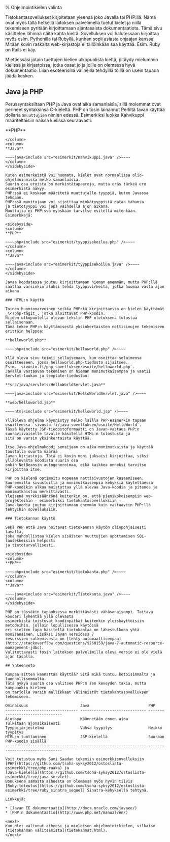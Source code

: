 % Ohjelmointikielen valinta
<!-- order: 3 -->

Tietokantasovellukset kirjoitetaan yleensä joko Javalla tai PHP:llä.
Nämä ovat myös tällä hetkellä laitoksen palvelimella tuetut kielet
ja niillä tekemiseen pyritään kirjoittamaan ajantasaista dokumentaatiota.
Tämä sivu käsittelee lähinnä näitä kahta kieltä. 
Sovelluksen voi halutessaan kirjoittaa myös esim. Pythonilla tai Rubyllä, 
kunhan sopii asiasta ohjaajan kanssa. 
Mitään kovin raskaita web-kirjastoja ei tällöinkään saa käyttää.
Esim. Ruby on Rails ei käy. 

Miettiessäsi jotain tuettujen kielien ulkopuolista kieltä, 
pitäydy mielummin kielissä ja kirjastoissa,
jotka osaat jo ja joille on olemassa hyvä dokumentaatio. 
Liian esoteerisillä välineillä tehdyillä töillä on usein tapana jäädä kesken.

## Java ja PHP

Perussyntaksiltaan PHP ja Java ovat aika samanlaisia, sillä
molemmat ovat perineet syntaksinsa C-kieleltä.
PHP on tosin lainannut Perliltä tavan käyttää dollaria `$muuttujien` nimien edessä.
Esimerkiksi luokka Kahvikuppi määriteltäisiin näissä kielissä seuraavasti:

<sidebyside>
<column>
**PHP**

~~~~php<include src="esimerkit/kahvikuppi.php" />~~~~
</column>
<column>
**Java**

~~~~java<include src="esimerkit/Kahvikuppi.java" />~~~~
</column>
</sidebyside>

Kuten esimerkeistä voi huomata, kielet ovat normaalissa olio-ohjelmoinnissa melko samanlaisia.
Suurin osa eroista on merkintätapaeroja, mutta eräs tärkeä ero esimerkistä näkyy. 
PHP:ssä ei koskaan määritetä muuttujalle tyyppiä, kuten Javassa tehdään.
PHP:ssä muuttujaan voi sijoittaa minkätyyppistä dataa tahansa
ja tietotyyppi voi jopa vaihdella ajon aikana.
Muuttujia ei PHP:ssä myöskään tarvitse esitellä mitenkään.
Esimerkkejä:

<sidebyside>
<column>
**PHP**

~~~~php<include src="esimerkit/tyyppisekoilua.php" />~~~~
</column>
<column>
**Java**

~~~~java<include src="esimerkit/tyyppisekoilua.java" />~~~~
</column>
</sidebyside>

Javaa koodatessa joutuu kirjoittamaan hieman enemmän, mutta PHP:llä saattaa varsinkin aluksi tehdä tyyppivirheitä, jotka huomaa vasta ajon aikana.

### HTML:n käyttö

Toinen huomionarvoinen seikka PHP:tä kirjoittaessa on kielen käyttämät _\<?php-tägit_, jotka aloittavat PHP-koodin.
Niiden ulkopuolella olevan tekstin PHP oletuksena tulostaa sellaisenaan. 
Tämä tekee PHP:n käyttämisestä yksinkertaisten nettisivujen tekemiseen erittäin helppoa:

**helloworld.php**

~~~~php<include src="esimerkit/helloworld.php" />~~~~

Yllä oleva sivu toimii sellaisenaan, kun osoittaa selaimensa osoitteeseen, jossa helloworld.php-tiedosto sijaitsee.
Esim. `sivusto.fi/php-sovelluksen/osoite/helloworld.php`.
Javalla vastaavan tekeminen on hieman monimutkaisempaa ja vaatii Servlet-luokan ja template-tiedoston:

**src/java/servlets/HelloWorldServlet.java**

~~~~java<include src="esimerkit/HelloWorldServlet.java" />~~~~

**web/helloworld.jsp**

~~~~html<include src="esimerkit/helloworld.jsp" />~~~~

Ylläoleva ohjelma käynnistyy melko lailla PHP-esimerkin tapaan osoitteessa `sivusto.fi/java-sovelluksen/osoite/HelloWorld`.
Tässä käytetty JSP-tiedostoformaatti on Javan-vastaus PHP:n suoraviivaiselle tavalle käsitellä HTML:n tulostusta ja
sitä on varsin yksinkertaista käyttää.

Itse Java-ohjelmakoodi sensijaan on aika monimutkaista ja käyttää taustalla suurta määrää
Javan kirjastoja. Tätä ei kovin moni jaksaisi kirjoittaa, siksi ylläolevasta koodista suurin osa 
onkin NetBeansin autogeneroimaa, eikä kaikkea onneksi tarvitse kirjoittaa itse.

PHP on kielenä optimoitu nopeaan nettisivustojen kasaamiseen. Suuremmilla sivustoilla ja monimutkaisempia kehyksiä käytettäessä
PHP-koodikin alkaa muistuttaa yllä olevaa Java-koodia ja pitenee ja monimutkaistuu merkittävästi.
Yleisenä nyrkkisääntönä kuitenkin on, että pienikokoisempiin web-projekteihin - esimerkiksi tietokantasovelluksiin -
Java-koodia joutuu kirjoittamaan enemmän kuin vastaaviin PHP:llä tehtyihin sovelluksiin.

### Tietokannan käyttö

Sekä PHP että Java hoitavat tietokannan käytön oliopohjaisesti tavalla, 
joka mahdollistaa kielen sisäisten muuttujien upottamisen SQL-lausekkeisiin helposti
ja tietoturvallisesti.

<sidebyside>
<column>
**PHP**

~~~~php<include src="esimerkit/tietokanta.php" />~~~~
</column>
<column>
**Java**

~~~~java<include src="esimerkit/Tietokanta.java" />~~~~
</column>
</sidebyside>

PHP on tässäkin tapauksessa merkittävästi vähäsanaisempi. Taitava koodari lyhentää yllä olevasta
esimerkistä toistuvat koodinpätkät kuitenkin yleiskäyttöisiin metodeihin, jolloin lopullisessa käytössä
eri kielten tapa käsitellä tietokantaa on lähestulkoon yhtä monisanainen. Lisäksi Javan versiossa 7
resurssien sulkemisesta on [tehty automaattisempaa](http://stackoverflow.com/questions/9260159/java-7-automatic-resource-management-jdbc).
Valitettavasti tosin laitoksen palvelimilla oleva versio ei ole vielä ajan tasalla.

## Yhteenveto

Kumpaa sitten kannattaa käyttää? Sitä mikä tuntuu kotoisimmalta ja luonnollisemmalta.
Tätä nykyä suurin osa valitsee PHP:n sen keveyden takia, mutta kumpaankin kieleen
on tarjolla varsin mallikkaat välineistöt tietokantasovelluksen tekemiseen.

Ominaisuus                       Java                          PHP
-------------------------------- ----------------------------- --------------------------------
Ajotapa                          Käännetään ennen ajoa         Tulkitaan ajonaikaisesti
Tyyppijärjestelmä                Vahva tyypitys                Heikko tyypitys
HTML:n tuottaminen               JSP-kielellä                  Suoraan PHP-koodin sisällä
-------------------------------- ----------------------------- --------------------------------

Voit tutustua myös Sami Saadan tekemiin esimerkkisovelluksiin 
[PHP](https://github.com/tsoha-syksy2012/ostoslista-esimerkki/tree/php-raaka) ja
[Java-kielellä](https://github.com/tsoha-syksy2012/ostoslista-esimerkki/tree/java-servlet).
Bonuksena samasta aiheesta on olemassa myös hyvin tiivis 
[Ruby-toteutus](https://github.com/tsoha-syksy2012/ostoslista-esimerkki/tree/ruby_sinatra_sequel) Sinatra-kehyksellä tehtynä.

Linkkejä: 

* [Javan EE dokumentaatio](http://docs.oracle.com/javaee/)
* [PHP:n dokumentaatio](http://www.php.net/manual/en/)

<next>
Kun olet valinnut aiheesi ja mieleisen ohjelmointikielen, vilkaise [tietokannan valitsemista](tietokannat.html).
</next>

